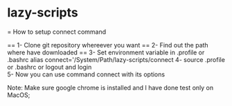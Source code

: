 # lazy-scripts

= How to setup connect command 

== 1- Clone git repository whereever you want
== 2- Find out the path where have downloaded 
== 3- Set environment variable in .profile or .bashrc
  alias connect='/System/Path/lazy-scripts/connect
4- source .profile or .bashrc or logout and login  
5- Now you can use command connect with its options

Note: Make sure google chrome is installed and I have done test only on MacOS;
